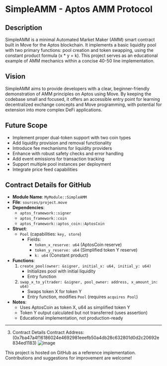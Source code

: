 # SimpleAMM - Aptos AMM Protocol

## Description
SimpleAMM is a minimal Automated Market Maker (AMM) smart contract built in Move for the Aptos blockchain.
It implements a basic liquidity pool with two primary functions: pool creation and token swapping, using the constant product formula (x * y = k).
This project serves as an educational example of AMM mechanics within a concise 40-50 line implementation.

## Vision
SimpleAMM aims to provide developers with a clear, beginner-friendly demonstration of AMM principles on Aptos using Move. 
By keeping the codebase small and focused, it offers an accessible entry point for learning decentralized exchange concepts and Move programming,
with potential for extension into more complex DeFi applications.

## Future Scope
- Implement proper dual-token support with two coin types
- Add liquidity provision and removal functionality
- Introduce fee mechanisms for liquidity providers
- Enhance with robust safety checks and error handling
- Add event emissions for transaction tracking
- Support multiple pool instances per deployment
- Integrate price feed capabilities

## Contract Details for GitHub
- **Module Name**: `MyModule::SimpleAMM`
- **File**: `sources/project.move`
- **Dependencies**:
  - `aptos_framework::signer`
  - `aptos_framework::coin`
  - `aptos_framework::aptos_coin::AptosCoin`
- **Struct**: 
  - `Pool` (capabilities: `key, store`)
    - Fields:
      - `token_x_reserve: u64` (AptosCoin reserve)
      - `token_y_reserve: u64` (Simplified token Y reserve)
      - `k: u64` (Constant product)
- **Functions**:
  1. `create_pool(owner: &signer, initial_x: u64, initial_y: u64)`
     - Initializes pool with initial liquidity
     - Entry function
  2. `swap_x_to_y(trader: &signer, pool_owner: address, x_amount_in: u64)`
     - Swaps token X for token Y
     - Entry function, modifies `Pool` (requires `acquires Pool`)
- **Notes**:
  - Uses AptosCoin as token X, u64 as simplified token Y
  - Token Y output calculated but not transferred (uses assertion)
  - Educational implementation, not production-ready

---
3. Contract Details
    Contract Address: (0x7ba47a4f16186024e4692981eeefb50a4db28c632801d0d2c20692e834ed1183)
   ![image](https://github.com/user-attachments/assets/0799c76c-de4d-4fd7-9c3f-494651f05260)

This project is hosted on GitHub as a reference implementation. Contributions and suggestions for improvement are welcome!
